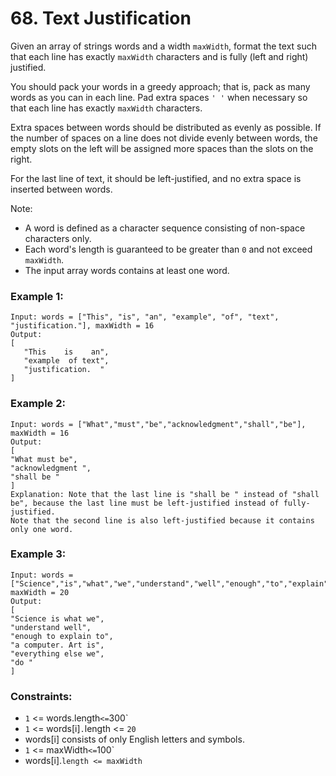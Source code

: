 # 68. Text Justification

Given an array of strings words and a width `maxWidth`, format the text such that each line has exactly `maxWidth` characters and is fully (left and right) justified.

You should pack your words in a greedy approach; that is, pack as many words as you can in each line. Pad extra spaces `' '` when necessary so that each line has exactly `maxWidth` characters.

Extra spaces between words should be distributed as evenly as possible. If the number of spaces on a line does not divide evenly between words, the empty slots on the left will be assigned more spaces than the slots on the right.

For the last line of text, it should be left-justified, and no extra space is inserted between words.

Note:

- A word is defined as a character sequence consisting of non-space characters only.
- Each word's length is guaranteed to be greater than `0` and not exceed `maxWidth`.
- The input array words contains at least one word.

### Example 1:

```
Input: words = ["This", "is", "an", "example", "of", "text", "justification."], maxWidth = 16
Output:
[
   "This    is    an",
   "example  of text",
   "justification.  "
]
```

### Example 2:

```
Input: words = ["What","must","be","acknowledgment","shall","be"], maxWidth = 16
Output:
[
"What must be",
"acknowledgment ",
"shall be "
]
Explanation: Note that the last line is "shall be " instead of "shall be", because the last line must be left-justified instead of fully-justified.
Note that the second line is also left-justified because it contains only one word.
```

### Example 3:

```
Input: words = ["Science","is","what","we","understand","well","enough","to","explain","to","a","computer.","Art","is","everything","else","we","do"], maxWidth = 20
Output:
[
"Science is what we",
"understand well",
"enough to explain to",
"a computer. Art is",
"everything else we",
"do "
]
```

### Constraints:

- `1` <= words.length` <= `300`
- `1` <= words[i]`.`length <= `20`
- words[i] consists of only English letters and symbols.
- `1` <= maxWidth` <= `100`
- words[i].`length <= maxWidth`
